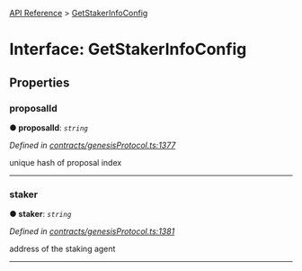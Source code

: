 [API Reference](../README.md) > [GetStakerInfoConfig](../interfaces/GetStakerInfoConfig.md)



# Interface: GetStakerInfoConfig


## Properties
<a id="proposalId"></a>

###  proposalId

**●  proposalId**:  *`string`* 

*Defined in [contracts/genesisProtocol.ts:1377](https://github.com/daostack/arc.js/blob/61e5f90/lib/contracts/genesisProtocol.ts#L1377)*



unique hash of proposal index




___

<a id="staker"></a>

###  staker

**●  staker**:  *`string`* 

*Defined in [contracts/genesisProtocol.ts:1381](https://github.com/daostack/arc.js/blob/61e5f90/lib/contracts/genesisProtocol.ts#L1381)*



address of the staking agent




___


